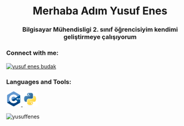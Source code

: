 <h1 align="center">Merhaba Adım Yusuf Enes</h1>
<h3 align="center">Bilgisayar Mühendisligi 2. sınıf öğrencisiyim kendimi geliştirmeye çalışıyorum</h3>

<h3 align="left">Connect with me:</h3>
<p align="left">
<a href="https://linkedin.com/in/yusuf enes budak" target="blank"><img align="center" src="https://raw.githubusercontent.com/rahuldkjain/github-profile-readme-generator/master/src/images/icons/Social/linked-in-alt.svg" alt="yusuf enes budak" height="30" width="40" /></a>
</p>

<h3 align="left">Languages and Tools:</h3>
<p align="left"> <a href="https://www.w3schools.com/cpp/" target="_blank" rel="noreferrer"> <img src="https://raw.githubusercontent.com/devicons/devicon/master/icons/cplusplus/cplusplus-original.svg" alt="cplusplus" width="40" height="40"/> </a> <a href="https://www.python.org" target="_blank" rel="noreferrer"> <img src="https://raw.githubusercontent.com/devicons/devicon/master/icons/python/python-original.svg" alt="python" width="40" height="40"/> </a> </p>

<p><img align="center" src="https://github-readme-stats.vercel.app/api/top-langs?username=yusuffenes&show_icons=true&locale=en&layout=compact" alt="yusuffenes" /></p>


